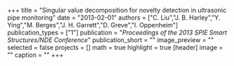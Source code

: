 +++
title = "Singular value decomposition for novelty detection in ultrasonic pipe monitoring"
date = "2013-02-01"
authors = ["C. Liu","J. B. Harley","Y. Ying","M. Berges","J. H. Garrett","D. Greve","I. Oppenheim"]
publication_types = ["1"]
publication = "_Proceedings of the 2013 SPIE Smart Structures/NDE Conference_"
publication_short = ""
image_preview = ""
selected = false
projects = []
math = true
highlight = true
[header]
image = ""
caption = ""
+++

